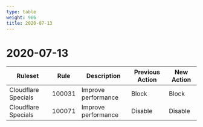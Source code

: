 ```yaml
---
type: table
weight: 966
title: 2020-07-13
---
```


# 2020-07-13

<TableWrap><table style="width: 100%">

<thead>
  <tr>
    <th>Ruleset</th>
    <th>Rule</th>
    <th>Description</th>
    <th>Previous Action</th>
    <th>New Action</th>
  </tr>
</thead>
<tbody>
  <tr>
    <td>Cloudflare Specials</td>
    <td>100031</td>
    <td>Improve performance</td>
    <td>Block</td>
    <td>Block</td>
  </tr>
  <tr>
    <td>Cloudflare Specials</td>
    <td>100071</td>
    <td>Improve performance</td>
    <td>Disable</td>
    <td>Disable</td>
  </tr>
</tbody>

</table></TableWrap>
